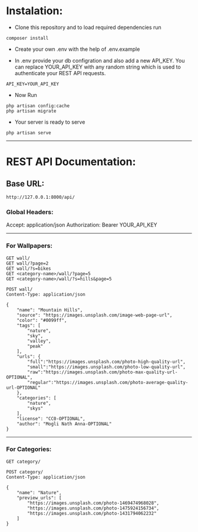 # Instalation:

- Clone this repository and to load required dependencies run

```
composer install
```

- Create your own .env with the help of .env.example

- In .env provide your db configration and also add a new API_KEY. You can replace YOUR_API_KEY with any random string which is used to authenticate your REST API requests.

```
API_KEY=YOUR_API_KEY
```

- Now Run
```
php artisan config:cache
php artisan migrate
```

- Your server is ready to serve
```
php artisan serve
```
*******************************************************************************

# REST API Documentation:

## Base URL:
```
http://127.0.0.1:8000/api/

```
### Global Headers:

Accept: application/json
Authorization: Bearer YOUR_API_KEY

*******************************************************************************
### For Wallpapers:
```
GET wall/
GET wall/?page=2
GET wall/?s=bikes
GET <category-name>/wall/?page=5
GET <category-name>/wall/?s=hills&page=5

POST wall/
Content-Type: application/json

{
    "name": "Mountain Hills",
    "source": "https://images.unsplash.com/image-web-page-url",
    "color": "#0099ff",
    "tags": [
        "nature",
        "sky",
        "valley",
        "peak"
    ],
    "urls": {
        "full":"https://images.unsplash.com/photo-high-quality-url",
        "small":"https://images.unsplash.com/photo-low-quality-url",
        "raw":"https://images.unsplash.com/photo-max-quality-url-OPTIONAL",
        "regular":"https://images.unsplash.com/photo-average-quality-url-OPTIONAL"
    },
    "categories": [
        "nature",
        "skys"
    ],
    "license": "CC0-OPTIONAL",
    "author": "Mogli Nath Anna-OPTIONAL"
}

```
************************************************************
### For Categories:
```
GET category/

POST category/
Content-Type: application/json

{
    "name": "Nature",
    "preview_urls": [
        "https://images.unsplash.com/photo-1469474968028",
        "https://images.unsplash.com/photo-1475924156734",
        "https://images.unsplash.com/photo-1431794062232"
    ]
}
```

